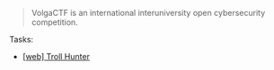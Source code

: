> VolgaCTF is an international interuniversity open cybersecurity competition.

Tasks:
- [[web] Troll Hunter](./troll-hunter/README.md)